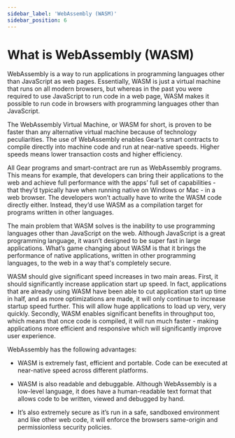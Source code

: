 ```yaml
---
sidebar_label: 'WebAssembly (WASM)'
sidebar_position: 6
---
```


# What is WebAssembly (WASM)

WebAssembly is a way to run applications in programming languages other than JavaScript as web pages. Essentially, WASM is just a virtual machine that runs on all modern browsers, but whereas in the past you were required to use JavaScript to run code in a web page, WASM makes it possible to run code in browsers with programming languages other than JavaScript.

The WebAssembly Virtual Machine, or WASM for short, is proven to be faster than any alternative virtual machine because of technology peculiarities. The use of WebAssembly enables Gear’s smart contracts to compile directly into machine code and run at near-native speeds. Higher speeds means lower transaction costs and higher efficiency.

All Gear programs and smart-contract are run as WebAssembly programs. This means for example, that developers can bring their applications to the web and achieve full performance with the apps’ full set of capabilities - that they’d typically have when running native on Windows or Mac - in a web browser. The developers won’t actually have to write the WASM code directly either. Instead, they’d use WASM as a compilation target for programs written in other languages.

The main problem that WASM solves is the inability to use programming languages other than JavaScript on the web. Although JavaScript is a great programming language, it wasn’t designed to be super fast in large applications. What’s game changing about WASM is that it brings the performance of native applications, written in other programming languages,  to the web in a way that's completely secure.

WASM should give significant speed increases in two main areas. First, it should significantly increase application start up speed. In fact, applications that are already using WASM have been able to cut application start up time in half, and as more optimizations are made, it will only continue to increase startup speed further. This will allow huge applications to load up very, very quickly. Secondly, WASM enables significant benefits in throughput too, which means that once code is compiled, it will run much faster - making applications more efficient and responsive which will significantly improve user experience.

WebAssembly has the following advantages:

 - WASM is extremely fast, efficient and portable. Code can be executed at near-native speed across different platforms. 

 - WASM is also readable and debuggable. Although WebAssembly is a low-level language, it does have a human-readable text format that allows code to be written, viewed and debugged by hand. 

 - It’s also extremely secure as it’s run in a safe, sandboxed environment and like other web code, it will enforce the browsers same-origin and permissionless security policies.

